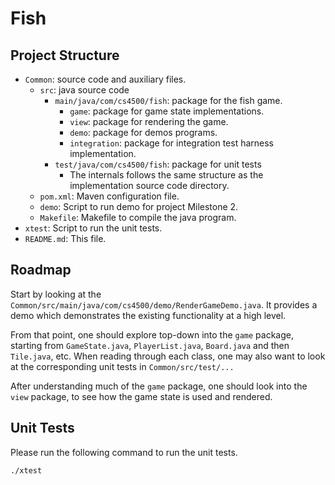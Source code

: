 # Fish

## Project Structure
- `Common`: source code and auxiliary files.
  - `src`: java source code
    - `main/java/com/cs4500/fish`: package for the fish game.
      - `game`: package for game state implementations.
      - `view`: package for rendering the game.
      - `demo`: package for demos programs.
      - `integration`: package for integration test harness implementation.
    - `test/java/com/cs4500/fish`: package for unit tests
      - The internals follows the same structure as the implementation source code
        directory.
  - `pom.xml`: Maven configuration file.
  - `demo`: Script to run demo for project Milestone 2.
  - `Makefile`: Makefile to compile the java program.
- `xtest`: Script to run the unit tests.
- `README.md`: This file.


## Roadmap
Start by looking at the `Common/src/main/java/com/cs4500/demo/RenderGameDemo.java`.
It provides a demo which demonstrates the existing functionality at a high level.

From that point, one should explore top-down into the `game` package, starting
from `GameState.java`, `PlayerList.java`, `Board.java` and then `Tile.java`,
etc. When reading through each class, one may also want to look at the
corresponding unit tests in `Common/src/test/...`

After understanding much of the `game` package, one should look into the `view`
package, to see how the game state is used and rendered.


## Unit Tests
Please run the following command to run the unit tests.
```
./xtest
```